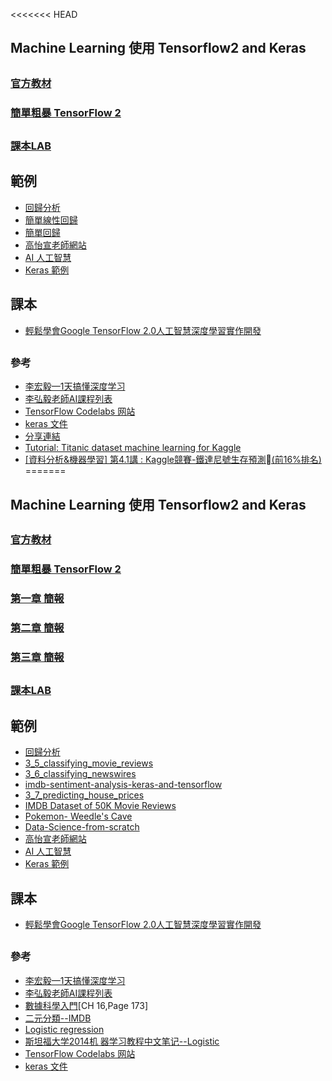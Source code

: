 <<<<<<< HEAD
## Machine Learning 使用 Tensorflow2 and Keras
##
### [官方教材](https://github.com/czy36mengfei/tensorflow2_tutorials_chinese)
### [簡單粗暴 TensorFlow 2 ](https://tf.wiki/zh_hant/)
##
### [課本LAB](https://drive.google.com/drive/folders/1RIAZivl1IG4vbC2sf0h_N8jRnfiiL0tU?usp=sharing)
## 範例
* [回歸分析](https://nbviewer.jupyter.org/github/jumbokh/class1091/blob/master/ML/notebooks/5_6%E5%B0%88%E9%A1%8C_%E7%B7%9A%E6%80%A7%E5%9B%9E%E6%AD%B8.ipynb)
* [簡單線性回歸](https://github.com/jumbokh/class1091/blob/master/ML/notebooks/simple_one_feature_linear_regression.ipynb)
* [簡單回歸](https://nbviewer.jupyter.org/github/jumbokh/class1091/blob/master/ML/notebooks/simple_regression.ipynb)
* [高怡宣老師網站](https://sites.google.com/view/yhkao/%E9%A6%96%E9%A0%81?authuser=0)
* [AI 人工智慧](https://drive.google.com/drive/folders/15kyGSVE06YQKf64xIcn_sKGDQH0AWU6w?usp=sharing)
* [Keras 範例](https://drive.google.com/drive/folders/1BNDekb21wMyzDqM4LmtnN3v0qlsmrBQZ?usp=sharing)
## 課本
* [輕鬆學會Google TensorFlow 2.0人工智慧深度學習實作開發](https://www.books.com.tw/products/0010832030)
##
### 參考
* [李宏毅—1天搞懂深度学习](https://github.com/jumbokh/class1091/blob/master/ML/%E6%9D%8E%E5%AE%8F%E6%AF%85%E2%80%941%E5%A4%A9%E6%90%9E%E6%87%82%E6%B7%B1%E5%BA%A6%E5%AD%A6%E4%B9%A0.pdf)
* [李弘毅老師AI課程列表](http://speech.ee.ntu.edu.tw/~tlkagk/courses_ML19.html)
* [TensorFlow Codelabs 网站](https://codelabs.tf.wiki/)
* [keras 文件](https://keras.io/zh/)
* [分享連結](https://drive.google.com/drive/folders/1RIAZivl1IG4vbC2sf0h_N8jRnfiiL0tU?usp=sharing)
* [Tutorial: Titanic dataset machine learning for Kaggle](https://corpocrat.com/2014/08/29/tutorial-titanic-dataset-machine-learning-for-kaggle/)
* [[資料分析&機器學習] 第4.1講 : Kaggle競賽-鐵達尼號生存預測(前16%排名)](https://medium.com/jameslearningnote/%E8%B3%87%E6%96%99%E5%88%86%E6%9E%90-%E6%A9%9F%E5%99%A8%E5%AD%B8%E7%BF%92-%E7%AC%AC4-1%E8%AC%9B-kaggle%E7%AB%B6%E8%B3%BD-%E9%90%B5%E9%81%94%E5%B0%BC%E8%99%9F%E7%94%9F%E5%AD%98%E9%A0%90%E6%B8%AC-%E5%89%8D16-%E6%8E%92%E5%90%8D-a8842fea7077)
=======
## Machine Learning 使用 Tensorflow2 and Keras
##
### [官方教材](https://github.com/czy36mengfei/tensorflow2_tutorials_chinese)
### [簡單粗暴 TensorFlow 2 ](https://tf.wiki/zh_hant/)
### [第一章 簡報](https://github.com/jumbokh/class1091/blob/master/ML/docs/tf2-class.pptx)
### [第二章 簡報](https://github.com/jumbokh/class1091/blob/master/ML/docs/CH02.ppt)
### [第三章 簡報](https://github.com/jumbokh/class1091/blob/master/ML/docs/CH03a.ppt)
##
### [課本LAB](https://drive.google.com/drive/folders/1RIAZivl1IG4vbC2sf0h_N8jRnfiiL0tU?usp=sharing)
## 範例
* [回歸分析](https://nbviewer.jupyter.org/github/jumbokh/class1091/blob/master/ML/5_6%E5%B0%88%E9%A1%8C_%E7%B7%9A%E6%80%A7%E5%9B%9E%E6%AD%B8.ipynb)
* [3_5_classifying_movie_reviews](https://github.com/jumbokh/class1091/blob/master/ML/notebooks/3_5_classifying_movie_reviews.ipynb)
* [3_6_classifying_newswires](https://github.com/jumbokh/class1091/blob/master/ML/notebooks/3_6_classifying_newswires.ipynb)
* [imdb-sentiment-analysis-keras-and-tensorflow](https://github.com/jumbokh/class1091/blob/master/ML/notebooks/imdb-sentiment-analysis-keras-and-tensorflow.ipynb)
* [3_7_predicting_house_prices](https://github.com/jumbokh/class1091/blob/master/ML/notebooks/3_7_predicting_house_prices.ipynb)
* [IMDB Dataset of 50K Movie Reviews](https://www.kaggle.com/lakshmi25npathi/imdb-dataset-of-50k-movie-reviews)
* [Pokemon- Weedle's Cave](https://www.kaggle.com/terminus7/pokemon-challenge)
* [Data-Science-from-scratch](https://github.com/joelgrus/data-science-from-scratch/blob/master/scratch/logistic_regression.py)
* [高怡宣老師網站](https://sites.google.com/view/yhkao/%E9%A6%96%E9%A0%81?authuser=0)
* [AI 人工智慧](https://drive.google.com/drive/folders/15kyGSVE06YQKf64xIcn_sKGDQH0AWU6w?usp=sharing)
* [Keras 範例](https://drive.google.com/drive/folders/1BNDekb21wMyzDqM4LmtnN3v0qlsmrBQZ?usp=sharing)
## 課本
* [輕鬆學會Google TensorFlow 2.0人工智慧深度學習實作開發](https://www.books.com.tw/products/0010832030)
##
### 參考
* [李宏毅—1天搞懂深度学习](https://github.com/jumbokh/class1091/blob/master/ML/docs/%E6%9D%8E%E5%AE%8F%E6%AF%85%E2%80%941%E5%A4%A9%E6%90%9E%E6%87%82%E6%B7%B1%E5%BA%A6%E5%AD%A6%E4%B9%A0.pdf)
* [李弘毅老師AI課程列表](http://speech.ee.ntu.edu.tw/~tlkagk/courses_ML19.html)
* [數據科學入門](https://github.com/jumbokh/class1091/blob/master/ML/docs/%E6%95%B0%E6%8D%AE%E7%A7%91%E5%AD%A6%E5%85%A5%E9%97%A8.pdf)[CH 16,Page 173]
* [二元分類--IMDB](https://github.com/jumbokh/class1091/blob/master/ML/docs/%E4%BA%8C%E5%85%83%E5%88%86%E9%A1%9E.pdf)
* [Logistic regression](https://github.com/jumbokh/class1091/blob/master/ML/docs/Keras-%E6%B7%B1%E5%BA%A6%E5%AD%B8%E7%BF%92%E5%85%A5%E9%96%80Logistic.pdf)
* [斯坦福大学2014机 器学习教程中文笔记--Logistic](https://github.com/jumbokh/class1091/blob/master/ML/docs/%E6%96%AF%E5%9D%A6%E7%A6%8F%E5%A4%A7%E5%AD%A62014%E6%9C%BA%20%E5%99%A8%E5%AD%A6%E4%B9%A0%E6%95%99%E7%A8%8B%E4%B8%AD%E6%96%87%E7%AC%94%E8%AE%B0Logistic.pdf)
* [TensorFlow Codelabs 网站](https://codelabs.tf.wiki/)
* [keras 文件](https://keras.io/zh/)
